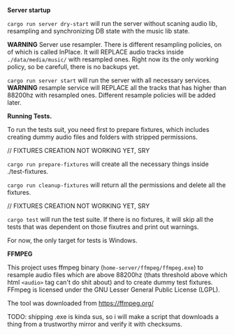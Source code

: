 **Server startup**

`cargo run server dry-start` will run the server without scaning audio lib, resampling and synchronizing DB state with the music lib state.

**WARNING**
Server use resampler. There is different resampling policies, on of which is called InPlace. It will REPLACE audio tracks inside `./data/media/music/` with resampled ones. Right now its the only working policy, so be carefull, there is no backups yet.

`cargo run server start` will run the server with all necessary services. **WARNING** resample service will REPLACE all the tracks that has higher than 88200hz with resampled ones. Different resample policies will be added later.

**Running Tests.**

To run the tests suit, you need first to prepare fixtures, which includes creating dummy audio files and folders with stripped permissions.

// FIXTURES CREATION NOT WORKING YET, SRY

`cargo run prepare-fixtures` will create all the necessary things inside ./test-fixtures.

`cargo run cleanup-fixtures` will return all the permissions and delete all the fixtures. 

// FIXTURES CREATION NOT WORKING YET, SRY

`cargo test` will run the test suite. If there is no fixtures, it will skip all the tests that was dependent on those fixutres and print out warnings.

For now, the only target for tests is Windows.

**FFMPEG**

This project uses ffmpeg binary (`home-server/ffmpeg/ffmpeg.exe`) to resample audio files which are above 88200hz (thats threshold above which html `<audio>` tag can't do shit about) and to create dummy test fixtures. FFmpeg is licensed under the GNU Lesser General Public License (LGPL).

The tool was downloaded from https://ffmpeg.org/

TODO: shipping .exe is kinda sus, so i will make a script that downloads a thing from a trustworthy mirror and verify it with checksums.
